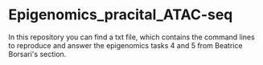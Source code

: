 # Epigenomics_pracital_ATAC-seq
In this repository you can find a txt file, which contains the command lines to reproduce and answer the epigenomics tasks 4 and 5 from Beatrice Borsari's section. 
